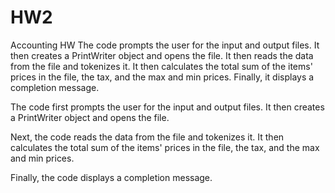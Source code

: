 # HW2
Accounting HW
The code prompts the user for the input and output files. It then creates a PrintWriter object and opens the file. It then reads the data from the file and tokenizes it. It then calculates the total sum of the items' prices in the file, the tax, and the max and min prices. Finally, it displays a completion message.

The code first prompts the user for the input and output files. It then creates a PrintWriter object and opens the file.

Next, the code reads the data from the file and tokenizes it. It then calculates the total sum of the items' prices in the file, the tax, and the max and min prices.

Finally, the code displays a completion message.
